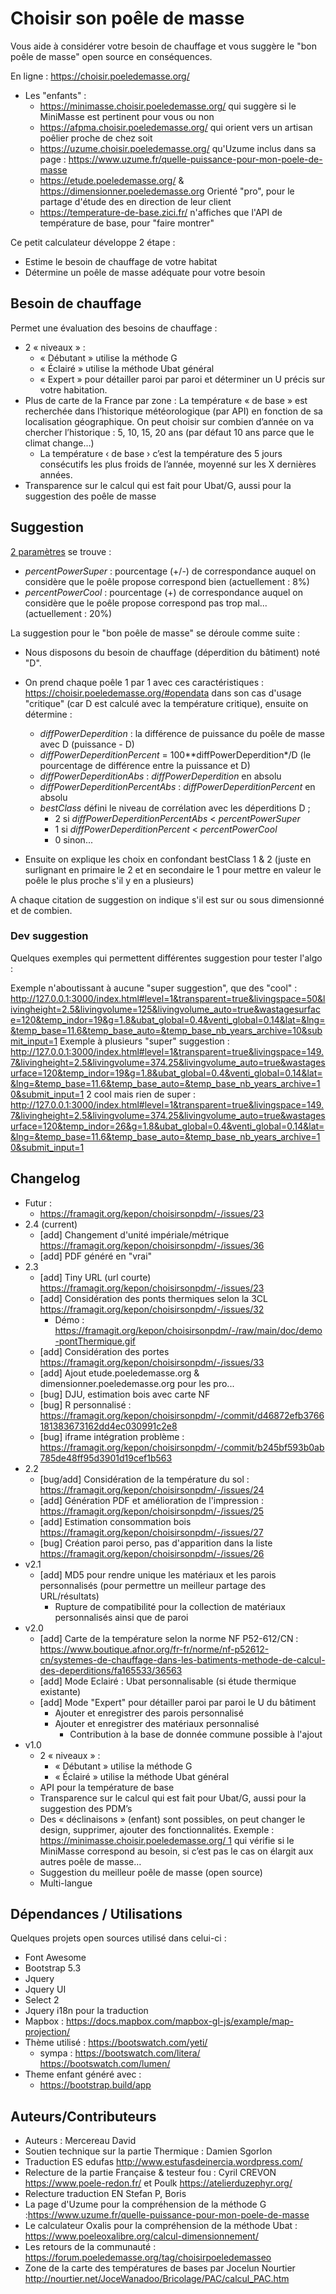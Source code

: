 # Choisir son poêle de masse

Vous aide à considérer votre besoin de chauffage et vous suggère le "bon poêle de masse" open source en conséquences.

En ligne : https://choisir.poeledemasse.org/

* Les  "enfants" :
  * https://minimasse.choisir.poeledemasse.org/ qui suggère si le MiniMasse est pertinent pour vous ou non
  * https://afpma.choisir.poeledemasse.org/ qui orient vers un artisan poêlier proche de chez soit
  * https://uzume.choisir.poeledemasse.org/ qu'Uzume inclus dans sa page : https://www.uzume.fr/quelle-puissance-pour-mon-poele-de-masse
  * https://etude.poeledemasse.org/ & https://dimensionner.poeledemasse.org Orienté "pro", pour le partage d'étude des en direction de leur client
  * https://temperature-de-base.zici.fr/ n'affiches que l'API de température de base, pour "faire montrer"

Ce petit calculateur développe 2 étape : 

* Estime le besoin de chauffage de votre habitat
* Détermine un poêle de masse adéquate pour votre besoin

## Besoin de chauffage

Permet une évaluation des besoins de chauffage : 

- 2 « niveaux » :
  - « Débutant » utilise la méthode G
  - « Éclairé » utilise la méthode Ubat général
  - « Expert » pour détailler paroi par paroi et déterminer un U précis sur votre habitation.
- Plus de carte de la France par zone : La température « de base » est recherchée dans l’historique météorologique (par API) en fonction de sa localisation géographique. On peut choisir sur  combien d’année on va chercher l’historique : 5, 10, 15, 20 ans (par  défaut 10 ans parce que le climat change…)
  - La température ‹ de base › c’est la température des 5 jours  consécutifs les plus froids de l’année, moyenné sur les X dernières  années.
- Transparence sur le calcul qui est fait pour Ubat/G, aussi pour la suggestion des poêle de masse

## Suggestion

[2 paramètres](https://framagit.org/kepon/choisirsonpdm/-/blob/main/assets/js/default-settings.js?search=debug#L33) se trouve :

* *percentPowerSuper* : pourcentage (+/-) de correspondance auquel on considère que le poêle propose correspond bien (actuellement : 8%)
* *percentPowerCool* : pourcentage (+) de correspondance auquel on considère que le poêle propose correspond pas trop mal... (actuellement : 20%)

La suggestion pour le "bon poêle de masse" se déroule comme suite : 

* Nous disposons du besoin de chauffage (déperdition du bâtiment) noté "D". 
* On prend chaque poêle 1 par 1 avec ces caractéristiques : https://choisir.poeledemasse.org/#opendata dans son cas d'usage "critique" (car D est calculé avec la température critique), ensuite on détermine : 
    * *diffPowerDeperdition* : la différence de puissance du poêle de masse avec D (puissance - D)
    * *diffPowerDeperditionPercent* = 100**diffPowerDeperdition*/D (le pourcentage de différence entre la puissance et D)
    * *diffPowerDeperditionAbs* : *diffPowerDeperdition* en absolu 
    * *diffPowerDeperditionPercentAbs* : *diffPowerDeperditionPercent* en absolu
    * *bestClass* défini le niveau de corrélation avec les déperditions D ; 
        * 2 si *diffPowerDeperditionPercentAbs* < *percentPowerSuper*
        * 1 si *diffPowerDeperditionPercent* < *percentPowerCool*
        * 0 sinon...
    
* Ensuite on explique les choix en confondant bestClass 1 & 2 (juste en surlignant en primaire le 2 et en secondaire le 1 pour mettre en valeur le poêle le plus proche s'il y en a plusieurs)

A chaque citation de suggestion on indique s'il est sur ou sous dimensionné et de combien.

### Dev suggestion

Quelques exemples qui permettent différentes suggestion pour tester l'algo :

Exemple n'aboutissant à aucune "super suggestion", que des "cool" : http://127.0.0.1:3000/index.html#level=1&transparent=true&livingspace=50&livingheight=2.5&livingvolume=125&livingvolume_auto=true&wastagesurface=120&temp_indor=19&g=1.8&ubat_global=0.4&venti_global=0.14&lat=&lng=&temp_base=11.6&temp_base_auto=&temp_base_nb_years_archive=10&submit_input=1
Exemple à plusieurs "super" suggestion : http://127.0.0.1:3000/index.html#level=1&transparent=true&livingspace=149.7&livingheight=2.5&livingvolume=374.25&livingvolume_auto=true&wastagesurface=120&temp_indor=19&g=1.8&ubat_global=0.4&venti_global=0.14&lat=&lng=&temp_base=11.6&temp_base_auto=&temp_base_nb_years_archive=10&submit_input=1
2 cool mais rien de super : http://127.0.0.1:3000/index.html#level=1&transparent=true&livingspace=149.7&livingheight=2.5&livingvolume=374.25&livingvolume_auto=true&wastagesurface=120&temp_indor=26&g=1.8&ubat_global=0.4&venti_global=0.14&lat=&lng=&temp_base=11.6&temp_base_auto=&temp_base_nb_years_archive=10&submit_input=1

## Changelog

* Futur : 
  * https://framagit.org/kepon/choisirsonpdm/-/issues/23
* 2.4 (current)
  * [add] Changement d'unité impériale/métrique https://framagit.org/kepon/choisirsonpdm/-/issues/36
  * [add] PDF généré en "vrai" 
* 2.3
  * [add] Tiny URL (url courte) https://framagit.org/kepon/choisirsonpdm/-/issues/23
  * [add] Considération des ponts thermiques selon la 3CL https://framagit.org/kepon/choisirsonpdm/-/issues/32
    * Démo : https://framagit.org/kepon/choisirsonpdm/-/raw/main/doc/demo-pontThermique.gif
  * [add]  Considération des portes https://framagit.org/kepon/choisirsonpdm/-/issues/33
  * [add] Ajout etude.poeledemasse.org & dimensionner.poeledemasse.org pour les pro...
  * [bug] DJU, estimation bois avec carte NF
  * [bug] R personnalisé : https://framagit.org/kepon/choisirsonpdm/-/commit/d46872efb3766181383673162dd4ec030991c2e8
  * [bug] iframe intégration problème : https://framagit.org/kepon/choisirsonpdm/-/commit/b245bf593b0ab785de48ff95d3901d19cef1b563
* 2.2
  * [bug/add] Considération de la température du sol : https://framagit.org/kepon/choisirsonpdm/-/issues/24
  * [add] Génération PDF et amélioration de l'impression : https://framagit.org/kepon/choisirsonpdm/-/issues/25
  * [add] Estimation consommation bois https://framagit.org/kepon/choisirsonpdm/-/issues/27
  * [bug] Création paroi perso, pas d'apparition dans la liste  https://framagit.org/kepon/choisirsonpdm/-/issues/26
* v2.1 
  * [add] MD5 pour rendre unique les matériaux et les parois personnalisés (pour permettre un meilleur partage des URL/résultats)
    * Rupture de compatibilité pour la collection de matériaux personnalisés ainsi que de paroi
* v2.0
  * [add] Carte de la température selon la norme NF P52-612/CN : https://www.boutique.afnor.org/fr-fr/norme/nf-p52612-cn/systemes-de-chauffage-dans-les-batiments-methode-de-calcul-des-deperditions/fa165533/36563
  * [add] Mode Eclairé : Ubat personnalisable (si étude thermique existante)
  * [add] Mode "Expert" pour détailler paroi par paroi le U du bâtiment
    * Ajouter et enregistrer des parois personnalisé
    * Ajouter et enregistrer des matériaux personnalisé 
      * Contribution à la base de donnée commune possible à l'ajout
* v1.0
  * 2 « niveaux » :
    - « Débutant » utilise la méthode G
    - « Éclairé » utilise la méthode Ubat général
  * API pour la température de base
  * Transparence sur le calcul qui est fait pour Ubat/G, aussi pour la suggestion des PDM’s
  * Des « déclinaisons » (enfant) sont possibles, on peut changer le  design, supprimer, ajouter des fonctionnalités. Exemple : [https://minimasse.choisir.poeledemasse.org/ 1](https://minimasse.choisir.poeledemasse.org/) qui vérifie si le MiniMasse correspond au besoin, si c’est pas le cas on élargit aux autres poêle de masse…
  * Suggestion du meilleur poêle de masse (open source)
  * Multi-langue

## Dépendances / Utilisations

Quelques projets open sources utilisé dans celui-ci :

* Font Awesome
* Bootstrap 5.3
* Jquery
* Jquery UI
* Select 2
* Jquery i18n pour la traduction
* Mapbox : https://docs.mapbox.com/mapbox-gl-js/example/map-projection/
* Thème utilisé : https://bootswatch.com/yeti/
  * sympa : https://bootswatch.com/litera/ https://bootswatch.com/lumen/
* Theme enfant généré avec :
    * https://bootstrap.build/app

## Auteurs/Contributeurs

* Auteurs : Mercereau David
* Soutien technique sur la partie Thermique : Damien Sgorlon
* Traduction ES edufas http://www.estufasdeinercia.wordpress.com/
* Relecture de la partie Française & testeur fou : Cyril CREVON https://www.poele-redon.fr/ et Poulk https://atelierduzephyr.org/
* Relecture traduction EN Stefan P, Boris
* La page d'Uzume pour la compréhension de la méthode G :https://www.uzume.fr/quelle-puissance-pour-mon-poele-de-masse 
* Le calculateur Oxalis pour la compréhension de la méthode Ubat : https://www.poeleoxalibre.org/calcul-dimensionnement/
* Les retours de la communauté : https://forum.poeledemasse.org/tag/choisirpoeledemasseo
* Zone de la carte des températures de bases par Jocelun Nourtier http://nourtier.net/JoceWanadoo/Bricolage/PAC/calcul_PAC.htm